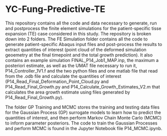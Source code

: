 # YC-Fung-Predictive-TE

This repository contains all the code and data necessary to generate, run and postprocess the finite element simulations for the patient-specific tisse expansion (TE) case considered in this study. The repository is broken down into 2 folders. The FE Simulation folder contains all the code to generate patient-specific Abaqus input files and post-process the results to extract quantities of interest (point cloud of the deformed simulation geoemetry at the final timepoint and the total growth prediction). It also contains an example simulation FINAL_P14_Job1_MAP.inp, the maximum a posteriori estimate, as well as the UMAT file necessary to run it, P14_Controller_1V1.f and the two python files and one matlab file that read from the .odb file and calculate the quantities of interest (P14_Read_Final_Deformation_Point_Cloud.py and P14_Read_Final_Growth.py and P14_Calculate_Growth_Estimates_V2.m that calculates the area growth estimate using files generated by P14_Read_Final_Growth.py). 

The folder GP Training and MCMC stores the training and testing data files for the Gaussian Process (GP) surrogate models to learn how to predict the quantities of interest, and then perform Markov Chain Monte Carlo (MCMC) to inform parameter posteriors. The code to train the Gaussian Processes and perform MCMC is found in the Jupyter Notebook file P14_MCMC.ipynb.
